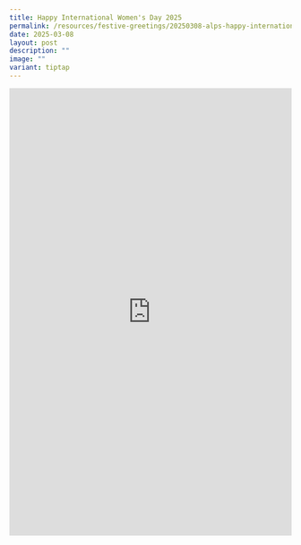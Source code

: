 ```yaml
---
title: Happy International Women's Day 2025
permalink: /resources/festive-greetings/20250308-alps-happy-international-womens-day/
date: 2025-03-08
layout: post
description: ""
image: ""
variant: tiptap
---
```

<div class="iframe-wrapper">
<iframe style="border:none;overflow:hidden" height="800" width="100%" allowfullscreen="true" frameborder="0" src="https://www.facebook.com/plugins/video.php?height=420&amp;href=https%3A%2F%2Fwww.facebook.com%2Falpshealthcaresupplychain%2Fvideos%2F2167374963682871%2F&amp;show_text=true&amp;width=560&amp;t=0"></iframe>
</div>
<p></p>
